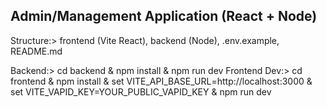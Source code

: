 ## Admin/Management Application (React + Node)

Structure:> frontend (Vite React), backend (Node), .env.example, README.md

Backend:> cd backend & npm install  & npm run dev
Frontend Dev:> cd frontend & npm install & set VITE_API_BASE_URL=http://localhost:3000 & set VITE_VAPID_KEY=YOUR_PUBLIC_VAPID_KEY & npm run dev
